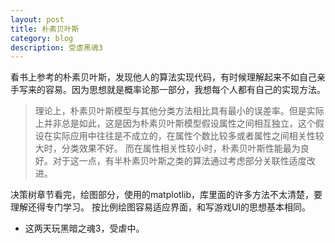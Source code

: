 ```yaml
---
layout: post
title: 朴素贝叶斯
category: blog
description: 受虐黑魂3
---
```


看书上参考的朴素贝叶斯，发现他人的算法实现代码，有时候理解起来不如自己亲手写来的容易。因为思想就是概率论那一部分，我想每个人都有自己的实现方法。
>理论上，朴素贝叶斯模型与其他分类方法相比具有最小的误差率。但是实际上并非总是如此，这是因为朴素贝叶斯模型假设属性之间相互独立，这个假设在实际应用中往往是不成立的，在属性个数比较多或者属性之间相关性较大时，分类效果不好。
而在属性相关性较小时，朴素贝叶斯性能最为良好。对于这一点，有半朴素贝叶斯之类的算法通过考虑部分关联性适度改进。

决策树章节看完，绘图部分，使用的matplotlib，库里面的许多方法不太清楚，要理解还得专门学习。
按比例绘图容易适应界面，和写游戏UI的思想基本相同。

- 这两天玩黑暗之魂3，受虐中。
